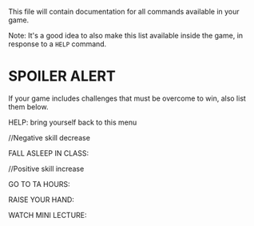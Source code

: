 This file will contain documentation for all commands available in your game.

Note:  It's a good idea to also make this list available inside the game, in response to a `HELP` command.


# SPOILER ALERT

If your game includes challenges that must be overcome to win, also list them below.


HELP: bring yourself back to this menu

//Negative skill decrease

FALL ASLEEP IN CLASS:

//Positive skill increase

GO TO TA HOURS:

RAISE YOUR HAND:

WATCH MINI LECTURE:

